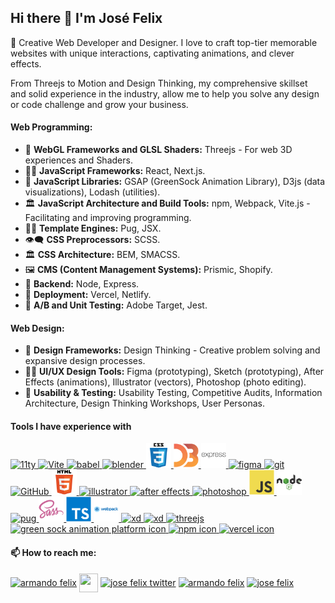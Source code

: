 ## Hi there 👋 I'm José Felix

🔭 Creative Web Developer and Designer. I love to craft top-tier memorable websites with unique interactions, captivating animations, and clever effects.

From Threejs to Motion and Design Thinking, my comprehensive skillset and solid experience in the industry, allow me to help you solve any design or code challenge and grow your business.

#### Web Programming:
- 🥽 **WebGL Frameworks and GLSL Shaders:** Threejs - For web 3D experiences and Shaders.
- 🧑‍💻 **JavaScript Frameworks:** React, Next.js.
- 🎠 **JavaScript Libraries:** GSAP (GreenSock Animation Library), D3js (data visualizations), Lodash (utilities).
- 🏛️ **JavaScript Architecture and Build Tools:** npm, Webpack, Vite.js - Facilitating and improving programming.
- 👷‍♂️ **Template Engines:** Pug, JSX.
- 👁‍🗨 **CSS Preprocessors:** SCSS.
- 🏛️ **CSS Architecture:** BEM, SMACSS.
- 🖼️ **CMS (Content Management Systems):** Prismic, Shopify.
- 🎒 **Backend:** Node, Express.
- 🚀 **Deployment:** Vercel, Netlify.
- 🧪 **A/B and Unit Testing:** Adobe Target, Jest.

#### Web Design:
- 🔬 **Design Frameworks:** Design Thinking - Creative problem solving and expansive design processes.
- 🙇‍♀️ **UI/UX Design Tools:** Figma (prototyping), Sketch (prototyping), After Effects (animations), Illustrator (vectors), Photoshop (photo editing).
- 🧾 **Usability & Testing:** Usability Testing, Competitive Audits, Information Architecture, Design Thinking Workshops, User Personas.

#### Tools I have experience with

<p align="left"> <a href="https://www.11ty.dev/" target="_blank" rel="noreferrer"> <img src="https://gist.githubusercontent.com/vivek32ta/c7f7bf583c1fb1c58d89301ea40f37fd/raw/f4c85cce5790758286b8f155ef9a177710b995df/11ty.svg" alt="11ty" width="40" height="40"/> </a> <a href="https://vitejs.dev/" target="_blank" rel="noreferrer"> <img src="https://upload.wikimedia.org/wikipedia/commons/thumb/f/f1/Vitejs-logo.svg/1039px-Vitejs-logo.svg.png" alt="Vite" width="40" height="40"/> </a> <a href="https://babeljs.io/" target="_blank" rel="noreferrer"> <img src="https://www.vectorlogo.zone/logos/babeljs/babeljs-icon.svg" alt="babel" width="40" height="40"/> </a> <a href="https://www.blender.org/" target="_blank" rel="noreferrer"> <img src="https://download.blender.org/branding/community/blender_community_badge_white.svg" alt="blender" width="40" height="40"/> </a> <a href="https://www.w3schools.com/css/" target="_blank" rel="noreferrer"> <img src="https://raw.githubusercontent.com/devicons/devicon/master/icons/css3/css3-original-wordmark.svg" alt="css3" width="40" height="40"/> </a> <a href="https://d3js.org/" target="_blank" rel="noreferrer"> <img src="https://raw.githubusercontent.com/devicons/devicon/master/icons/d3js/d3js-original.svg" alt="d3js" width="40" height="40"/> </a> <a href="https://expressjs.com" target="_blank" rel="noreferrer"> <img src="https://raw.githubusercontent.com/devicons/devicon/master/icons/express/express-original-wordmark.svg" alt="express" width="40" height="40"/> </a> <a href="https://www.figma.com/" target="_blank" rel="noreferrer"> <img src="https://www.vectorlogo.zone/logos/figma/figma-icon.svg" alt="figma" width="40" height="40"/> </a> <a href="https://git-scm.com/" target="_blank" rel="noreferrer"> <img src="https://www.vectorlogo.zone/logos/git-scm/git-scm-icon.svg" alt="git" width="40" height="40"/> </a> <a href="https://github.com/" target="_blank" rel="noreferrer"> <img src="https://github.githubassets.com/assets/GitHub-Mark-ea2971cee799.png" alt="GitHub" width="40" height="40"/> </a> <a href="https://www.w3.org/html/" target="_blank" rel="noreferrer"> <img src="https://raw.githubusercontent.com/devicons/devicon/master/icons/html5/html5-original-wordmark.svg" alt="html5" width="40" height="40"/> </a> <a href="https://www.adobe.com/in/products/illustrator.html" target="_blank" rel="noreferrer"> <img src="https://upload.wikimedia.org/wikipedia/commons/thumb/f/fb/Adobe_Illustrator_CC_icon.svg/1200px-Adobe_Illustrator_CC_icon.svg.png" alt="illustrator" width="40" height="40"/> </a> <a href="https://www.adobe.com/es/products/aftereffects.html" target="_blank" rel="noreferrer"> <img src="https://upload.wikimedia.org/wikipedia/commons/thumb/c/cb/Adobe_After_Effects_CC_icon.svg/1200px-Adobe_After_Effects_CC_icon.svg.png" alt="after effects" width="40" height="40"/> </a> <a href="https://www.photoshop.com/en" target="_blank" rel="noreferrer"> <img src="https://upload.wikimedia.org/wikipedia/commons/thumb/a/af/Adobe_Photoshop_CC_icon.svg/2101px-Adobe_Photoshop_CC_icon.svg.png" alt="photoshop" width="40" height="40"/> </a> <a href="https://developer.mozilla.org/en-US/docs/Web/JavaScript" target="_blank" rel="noreferrer"> <img src="https://raw.githubusercontent.com/devicons/devicon/master/icons/javascript/javascript-original.svg" alt="javascript" width="40" height="40"/> </a> <a href="https://nodejs.org" target="_blank" rel="noreferrer"> <img src="https://raw.githubusercontent.com/devicons/devicon/master/icons/nodejs/nodejs-original-wordmark.svg" alt="nodejs" width="40" height="40"/> </a> <a href="https://pugjs.org" target="_blank" rel="noreferrer"> <img src="https://cdn.worldvectorlogo.com/logos/pug.svg" alt="pug" width="40" height="40"/> </a> <a href="https://sass-lang.com" target="_blank" rel="noreferrer"> <img src="https://raw.githubusercontent.com/devicons/devicon/master/icons/sass/sass-original.svg" alt="sass" width="40" height="40"/> </a> <a href="https://www.typescriptlang.org/" target="_blank" rel="noreferrer"> <img src="https://raw.githubusercontent.com/devicons/devicon/master/icons/typescript/typescript-original.svg" alt="typescript" width="40" height="40"/> </a> <a href="https://webpack.js.org" target="_blank" rel="noreferrer"> <img src="https://raw.githubusercontent.com/devicons/devicon/d00d0969292a6569d45b06d3f350f463a0107b0d/icons/webpack/webpack-original-wordmark.svg" alt="webpack" width="40" height="40"/> </a> <a href="https://www.adobe.com/products/xd.html" target="_blank" rel="noreferrer"> <img src="https://encrypted-tbn0.gstatic.com/images?q=tbn:ANd9GcR4Z1224Ow_7ARp9D-xuL1MUxmHdo8458OkgqaIchZ6Kg&s" alt="xd" width="40" height="40"/> </a> <a href="https://react.dev/" target="_blank" rel="noreferrer"> <img src="https://static-00.iconduck.com/assets.00/react-icon-512x512-u6e60ayf.png" alt="xd" width="40" height="40"/> </a> <a href="https://threejs.org/" target="_blank" rel="noreferrer"> <img src="https://global.discourse-cdn.com/standard17/uploads/threejs/optimized/2X/e/e4f86d2200d2d35c30f7b1494e96b9595ebc2751_2_1016x1024.png" alt="threejs" width="40" height="40"/> </a> <a href="https://gsap.com/" target="_blank" rel="noreferrer"> <img src="https://assets.awwwards.com/awards/avatar/2152182/652d1de29c2e9754617887.png" alt="green sock animation platform icon" width="40" height="40"/> </a> <a href="https://www.npmjs.com/" target="_blank" rel="noreferrer"> <img src="https://static-00.iconduck.com/assets.00/npm-icon-2048x2048-8sw7kisf.png" alt="npm icon" width="40" height="40"/> </a> <a href="https://vercel.com/" target="_blank" rel="noreferrer"> <img src="https://cdn.sanity.io/images/34ent8ly/production/223a29eb0698fb7fbc6d158a6f7e698d155e025f-824x824.png" alt="vercel icon" width="40" height="40"/> </a> </p>

#### 📫 How to reach me:
<p align="left">
<a href="https://dribbble.com/josefelixzara" target="_blank"><img align="center" src="https://cdn.freebiesupply.com/logos/large/2x/dribbble-icon-1-logo-png-transparent.png" alt="armando felix" height="30" width="30" /></a>
<a href="https://www.linkedin.com/in/josefelixzara/" target="_blank"><img align="center" src="https://upload.wikimedia.org/wikipedia/commons/thumb/c/ca/LinkedIn_logo_initials.png/640px-LinkedIn_logo_initials.png" height="30" width="30" /></a>
<a href="https://x.com/josefelix_zara" target="_blank"><img align="center" src="https://raw.githubusercontent.com/rahuldkjain/github-profile-readme-generator/master/src/images/icons/Social/twitter.svg" alt="jose felix twitter" height="30" width="40" /></a>
<a href="https://wa.me/526678449443" target="_blank"><img align="center" src="https://upload.wikimedia.org/wikipedia/commons/thumb/1/19/WhatsApp_logo-color-vertical.svg/2048px-WhatsApp_logo-color-vertical.svg.png" alt="armando felix" height="30" width="30" /></a>
<a href="mailto:hey@josefelix.co" target="_blank"><img align="center" src="https://upload.wikimedia.org/wikipedia/commons/thumb/4/4e/Mail_%28iOS%29.svg/2048px-Mail_%28iOS%29.svg.png" alt="jose felix" height="30" width="30" /></a>
</p>


